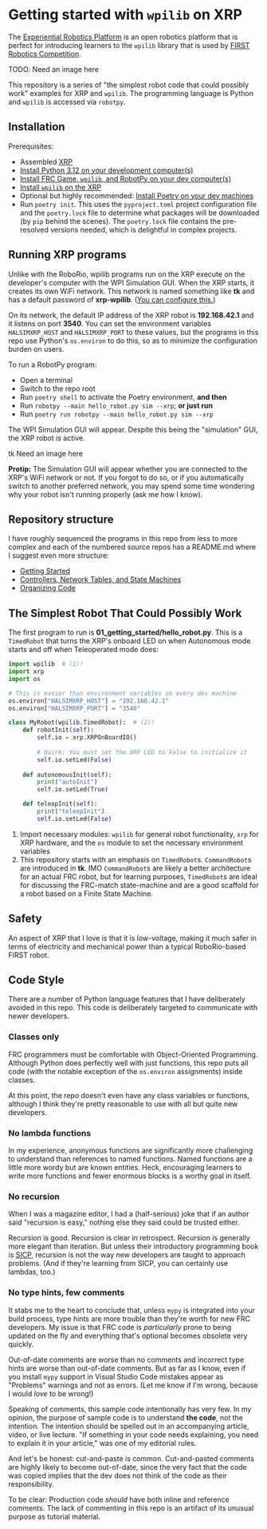 # Getting started with `wpilib` on XRP

The [Experiential Robotics Platform](https://experientialrobotics.org/) is an open robotics platform that is perfect for introducing learners to the `wpilib` library that is used by [FIRST Robotics Competition](https://www.firstinspires.org/robotics/frc).

TODO: Need an image here

This repository is a series of "the simplest robot code that could possibly work" examples for XRP and `wpilib`. The programming language is Python and `wpilib` is accessed via `robotpy`. 

## Installation

Prerequisites: 

- Assembled [XRP](https://www.sparkfun.com/products/22230) 
- [Install Python 3.12 on your development computer(s)](https://www.python.org/downloads/)
- [Install FRC Game, `wpilib`, and RobotPy on your dev computer(s)](https://docs.wpilib.org/en/stable/docs/zero-to-robot/step-2/frc-game-tools.html)
- [Install `wpilib` on the XRP](https://docs.wpilib.org/en/stable/docs/xrp-robot/hardware-and-imaging.html) 
- Optional but highly recommended: [Install Poetry on your dev machines](https://python-poetry.org/docs/)
- Run `poetry init`. This uses the `pyproject.toml` project configuration file and the `poetry.lock` file to determine what packages will be downloaded (by `pip` behind the scenes). The `poetry.lock` file contains the pre-resolved versions needed, which is delightful in complex projects.

## Running XRP programs

Unlike with the RoboRio, wpilib programs run on the XRP execute on the developer's computer with the WPI Simulation GUI. When the XRP starts, it creates its own WiFi network. This network is named something like **tk** and has a default password of **xrp-wpilib**. ([You can configure this.](https://docs.wpilib.org/en/stable/docs/xrp-robot/web-ui.html))

On its network, the default IP address of the XRP robot is **192.168.42.1** and it listens on port **3540**. You can set the environment variables `HALSIMXRP_HOST` and `HALSIMXRP_PORT` to these values, but the programs in this repo use Python's `os.environ` to do this, so as to minimize the configuration burden on users. 

To run a RobotPy program:

- Open a terminal 
- Switch to the repo root
- Run `poetry shell` to activate the Poetry environment, **and then**
- Run `robotpy --main hello_robot.py sim --xrp`; **or just run** 
- Run `poetry run robotpy --main hello_robot.py sim --xrp` 

The WPI Simulation GUI will appear. Despite this being the "simulation" GUI, the XRP robot _is_ active. 

tk Need an image here

**Protip:** The Simulation GUI will appear whether you are connected to the XRP's WiFi network or not. If you forgot to do so, or if you automatically switch to another preferred network, you may spend some time wondering why your robot isn't running properly (ask me how I know).

## Repository structure

I have roughly sequenced the programs in this repo from less to more complex and each of the numbered source repos has a README.md where I suggest even more structure:

- [Getting Started](01_getting_started/README.md)
- [Controllers, Network Tables, and State Machines](02_controllers_network_tables_and_state_machines/README.md)
- [Organizing Code](03_organizing_code)

## The Simplest Robot That Could Possibly Work

The first program to run is **01_getting_started/hello_robot.py**. This is a `TimedRobot` that turns the XRP's onboard LED on when Autonomous mode starts and off when Teleoperated mode does:

```python
import wpilib  # (1)!
import xrp
import os 

# This is easier than environment variables on every dev machine
os.environ["HALSIMXRP_HOST"] = "192.168.42.1" 
os.environ["HALSIMXRP_PORT"] = "3540"

class MyRobot(wpilib.TimedRobot):  # (2)!
    def robotInit(self):
        self.io = xrp.XRPOnBoardIO()
        
        # Quirk: You must set the XRP LED to False to initialize it
        self.io.setLed(False)
        
    def autonomousInit(self): 
        print("autoInit")
        self.io.setLed(True)

    def teleopInit(self):
        print("teleopInit")
        self.io.setLed(False)
```

1.  Import necessary modules: `wpilib` for general robot functionality, `xrp` for XRP hardware, and the `os` module to set the necessary environment variables
2. This repository starts with an emphasis on `TimedRobot`s. `CommandRobot`s are introduced in **tk**. IMO `CommandRobot`s are likely a better architecture for an actual FRC robot, but for learning purposes, `TimedRobot`s are ideal for discussing the FRC-match state-machine and are a good scaffold for a robot based on a Finite State Machine. 

## Safety

An aspect of XRP that I love is that it is low-voltage, making it much safer in terms of electricity and mechanical power than a typical RoboRio-based FIRST robot. 

## Code Style

There are a number of Python language features that I have deliberately avoided in this repo. This code is deliberately targeted to communicate with newer developers. 

### Classes only

FRC programmers must be comfortable with Object-Oriented Programming. Although Python does perfectly well with just functions, this repo puts all code (with the notable exception of the `os.environ` assignments) inside classes. 

At this point, the repo doesn't even have any class variables or functions, although I think they're pretty reasonable to use with all but quite new developers. 

### No lambda functions

In my experience, anonymous functions are significantly more challenging to understand than references to named functions. Named functions are a little more wordy but are known entities. Heck, encouraging learners to write more functions and fewer enormous blocks is a worthy goal in itself.

### No recursion

When I was a magazine editor, I had a (half-serious) joke that if an author said "recursion is easy," nothing else they said could be trusted either. 

Recursion is good. Recursion is clear in retrospect. Recursion is generally more elegant than iteration. But unless their introductory programming book is [SICP](https://en.wikipedia.org/wiki/Structure_and_Interpretation_of_Computer_Programs), recursion is not the way new developers are taught to approach problems. (And if they're learning from SICP, you can certainly use lambdas, too.)

### No type hints, few comments

It stabs me to the heart to conclude that, unless `mypy` is integrated into your build process, type hints are more trouble than they're worth for new FRC developers. My issue is that FRC code is _particularly_ prone to being updated on the fly and everything that's optional becomes obsolete very quickly.

Out-of-date comments are worse than no comments and incorrect type hints are worse than out-of-date comments. But as far as I know, even if you install `mypy` support in Visual Studio Code mistakes appear as "Problems" warnings and not as errors. (Let me know if I'm wrong, because I would _love_ to be wrong!) 

Speaking of comments, this sample code intentionally has very few. In my opinion, the purpose of sample code is to understand **the code**, not the intention. The intention should be spelled out in an accompanying article, video, or live lecture. "If something in your code needs explaining, you need to explain it in your article," was one of my editorial rules. 

And let's be honest: cut-and-paste is common. Cut-and-pasted comments are highly likely to become out-of-date, since the very fact that the code was copied implies that the dev does not think of the code as their responsibility. 

To be clear: Production code _should_ have both inline and reference comments. The lack of commenting in this repo is an artifact of its unusual purpose as tutorial material.



